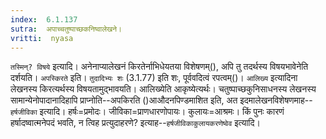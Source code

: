 ```yaml
---
index:  6.1.137
sutra:  अपाच्चतुष्पाच्छकनिष्वालेखने।
vritti:  nyasa
---
```


`तस्मिन्? विषये` इत्यादि। अनेनाप्यालेखनं किरतेर्नाभिधेयतया विशेषणम्(), अपि तु तदर्थस्य विषयभावेनेति दर्शयति। `अपस्किरते` इति। `तुदादिभ्यः शः` (3.1.77) इति शः, पूर्ववदित्वं रपत्वम्()। `आलिख्य` इत्यादिना लेखनस्य किरत्यर्थस्य विषयतामुद्भावयति। आलिख्येति आकृष्येत्यर्थः। 
चतुष्पाच्छकुनिसाधनस्य लेखनस्य सामान्येनोपादानादिहापि प्राप्नोति--अपकिरति ()आऔदनपिण्डमाशित इति, अत इदमालेखनविशेषणमाह--`हर्षजीविका` इत्यादि। हर्षः=प्रमोदः। जीविका=प्राणधारणोपायः। कुलायः=आश्रमः। 
किं पुनः कारणं हर्षादष्वात्मनेपदं भवति, न त्विह प्रत्युदाहरणे? इत्याह--`हर्षजीविकाकुलायकरणेष्वेव` इत्यादि।

